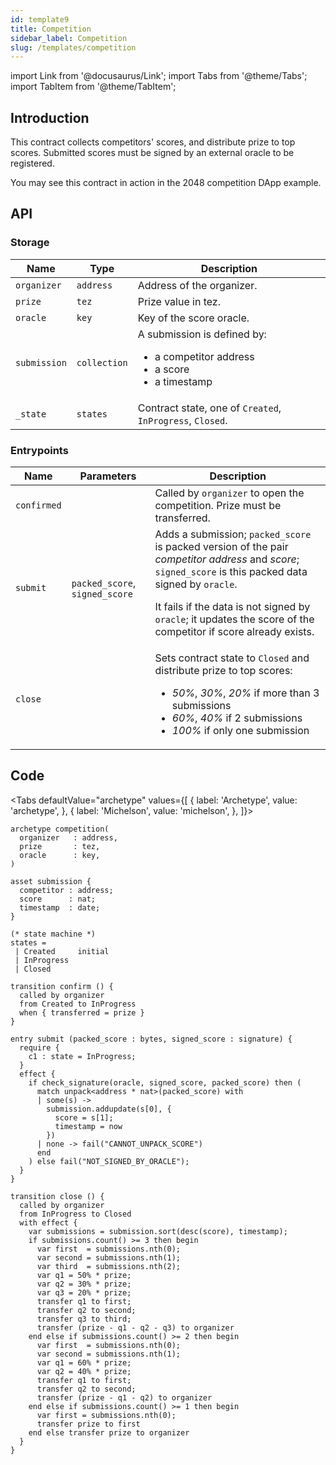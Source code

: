 ```yaml
---
id: template9
title: Competition
sidebar_label: Competition
slug: /templates/competition
---
```

import Link from '@docusaurus/Link';
import Tabs from '@theme/Tabs';
import TabItem from '@theme/TabItem';

## Introduction

This contract collects competitors' scores, and distribute prize to top scores. Submitted scores must be signed by an external oracle to be registered.

You may see this contract in action in the <Link to='/docs/dapp-game/'>2048 competition</Link> DApp example.

## API

### Storage


| Name | Type | Description |
| -- | -- | -- |
| `organizer` | `address` | Address of the organizer. |
| `prize` | `tez` | Prize value in tez. |
| `oracle` | `key` | Key of the score oracle. |
| `submission` | `collection` | A submission is defined by:<ul><li>a competitor address</li><li>a score</li><li>a timestamp</li></ul>
| `_state` | `states` | Contract state, one of `Created`, `InProgress`, `Closed`. |

### Entrypoints

| Name | Parameters | Description |
| -- | -- | -- |
| `confirmed` |  | Called by `organizer` to open the competition. Prize must be transferred. |
| `submit` | `packed_score`, `signed_score` | Adds a submission; `packed_score` is packed version of the pair *competitor address* and *score*; `signed_score` is this packed data signed by `oracle`. <p/>It fails if the data is not signed by `oracle`; it updates the score of the competitor if score already exists.
| `close` | | Sets contract state to `Closed` and distribute prize to top scores: <ul><li>*50%*, *30%*, *20%* if more than 3 submissions</li><li>*60%*, *40%* if 2 submissions</li><li>*100%* if only one submission</li></ul> |

## Code

<Tabs
  defaultValue="archetype"
  values={[
    { label: 'Archetype', value: 'archetype', },
    { label: 'Michelson', value: 'michelson', },
  ]}>

<TabItem value="archetype">

```archetype title="competition.arl"
archetype competition(
  organizer   : address,
  prize       : tez,
  oracle      : key,
)

asset submission {
  competitor : address;
  score      : nat;
  timestamp  : date;
}

(* state machine *)
states =
 | Created     initial
 | InProgress
 | Closed

transition confirm () {
  called by organizer
  from Created to InProgress
  when { transferred = prize }
}

entry submit (packed_score : bytes, signed_score : signature) {
  require {
    c1 : state = InProgress;
  }
  effect {
    if check_signature(oracle, signed_score, packed_score) then (
      match unpack<address * nat>(packed_score) with
      | some(s) ->
        submission.addupdate(s[0], {
          score = s[1];
          timestamp = now
        })
      | none -> fail("CANNOT_UNPACK_SCORE")
      end
    ) else fail("NOT_SIGNED_BY_ORACLE");
  }
}

transition close () {
  called by organizer
  from InProgress to Closed
  with effect {
    var submissions = submission.sort(desc(score), timestamp);
    if submissions.count() >= 3 then begin
      var first  = submissions.nth(0);
      var second = submissions.nth(1);
      var third  = submissions.nth(2);
      var q1 = 50% * prize;
      var q2 = 30% * prize;
      var q3 = 20% * prize;
      transfer q1 to first;
      transfer q2 to second;
      transfer q3 to third;
      transfer (prize - q1 - q2 - q3) to organizer
    end else if submissions.count() >= 2 then begin
      var first  = submissions.nth(0);
      var second = submissions.nth(1);
      var q1 = 60% * prize;
      var q2 = 40% * prize;
      transfer q1 to first;
      transfer q2 to second;
      transfer (prize - q1 - q2) to organizer
    end else if submissions.count() >= 1 then begin
      var first = submissions.nth(0);
      transfer prize to first
    end else transfer prize to organizer
  }
}
```

</TabItem>

<TabItem value="michelson">

```js

```

</TabItem>

</Tabs>